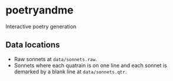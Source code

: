 # poetryandme
Interactive poetry generation

## Data locations

 - Raw sonnets at `data/sonnets.raw`.
 - Sonnets where each quatrain is on one line and each sonnet is demarked by a blank line at `data/sonnets.qtr`.
